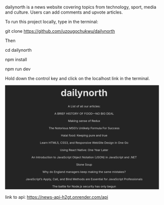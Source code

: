 dailynorth is a news website covering topics from technology, sport, media and culture. Users can add comments and upvote articles.


To run this project locally, type in the terminal:

git clone https://github.com/uzougochukwu/dailynorth

Then

cd dailynorth

npm install

npm run dev

Hold down the control key and click on the localhost link in the terminal.

![The Homepage of daily north](./homepage-image.png)


link to api: https://news-api-h2gt.onrender.com/api